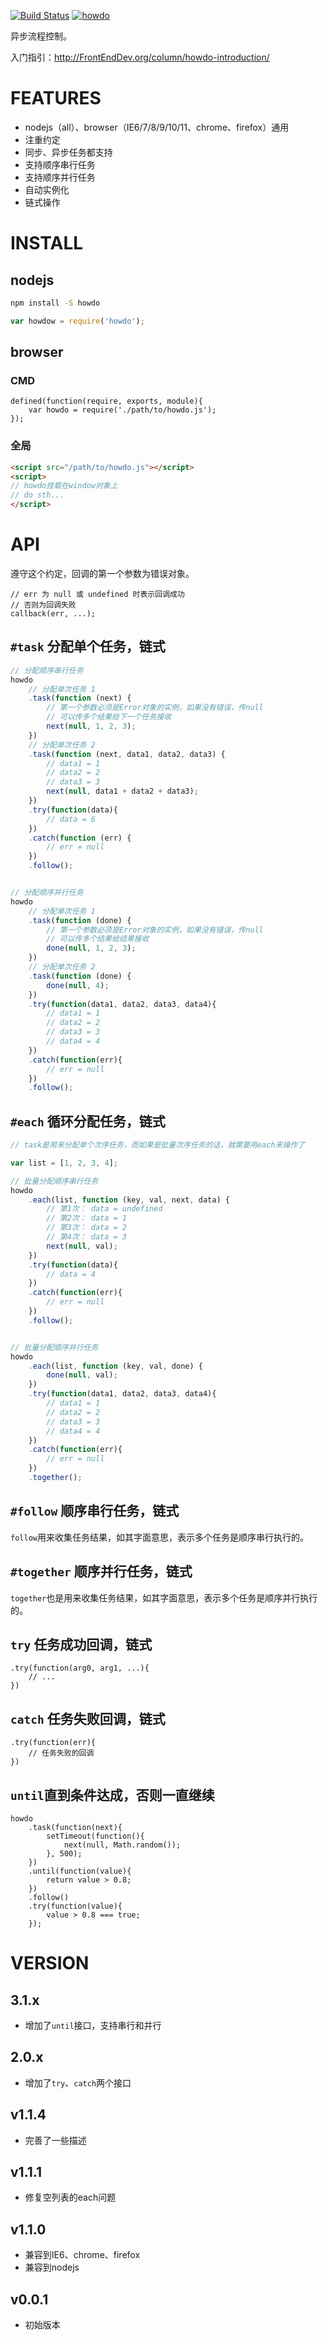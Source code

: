 [![Build Status][travis-img]][travis-url] 
[![howdo][shields-img]][shields-url]

[travis-img]: https://travis-ci.org/cloudcome/nodejs-howdo.svg?branch=master
[travis-url]: https://travis-ci.org/cloudcome/nodejs-howdo
[shields-img]: https://img.shields.io/npm/v/howdo.svg
[shields-url]: https://www.npmjs.com/package/howdo

异步流程控制。

入门指引：<http://FrontEndDev.org/column/howdo-introduction/>


# FEATURES
* nodejs（all）、browser（IE6/7/8/9/10/11、chrome、firefox）通用
* 注重约定
* 同步、异步任务都支持
* 支持顺序串行任务
* 支持顺序并行任务
* 自动实例化
* 链式操作



# INSTALL

## nodejs
```cmd
npm install -S howdo
```

```js
var howdow = require('howdo');
```

## browser
### CMD
```
defined(function(require, exports, module){
    var howdo = require('./path/to/howdo.js');
});
```

### 全局
```html
<script src="/path/to/howdo.js"></script>
<script>
// howdo挂载在window对象上
// do sth...
</script>
```


# API
遵守这个约定，回调的第一个参数为错误对象。
```
// err 为 null 或 undefined 时表示回调成功
// 否则为回调失败
callback(err, ...);
```

## `#task` 分配单个任务，链式
```js
// 分配顺序串行任务
howdo
    // 分配单次任务 1
    .task(function (next) {
        // 第一个参数必须是Error对象的实例，如果没有错误，传null
        // 可以传多个结果给下一个任务接收
        next(null, 1, 2, 3);
    })
    // 分配单次任务 2
    .task(function (next, data1, data2, data3) {
        // data1 = 1
        // data2 = 2
        // data3 = 3
        next(null, data1 + data2 + data3);
    })
    .try(function(data){
        // data = 6
    })
    .catch(function (err) {
        // err = null
    })
    .follow();


// 分配顺序并行任务
howdo
    // 分配单次任务 1
    .task(function (done) {
        // 第一个参数必须是Error对象的实例，如果没有错误，传null
        // 可以传多个结果给结果接收
        done(null, 1, 2, 3);
    })
    // 分配单次任务 2
    .task(function (done) {
        done(null, 4);
    })
    .try(function(data1, data2, data3, data4){
        // data1 = 1
        // data2 = 2
        // data3 = 3
        // data4 = 4
    })
    .catch(function(err){
        // err = null
    })
    .follow();
```

## `#each` 循环分配任务，链式
```js
// task是用来分配单个次序任务，而如果是批量次序任务的话，就需要用each来操作了

var list = [1, 2, 3, 4];

// 批量分配顺序串行任务
howdo
    .each(list, function (key, val, next, data) {
        // 第1次： data = undefined
        // 第2次： data = 1
        // 第3次： data = 2
        // 第4次： data = 3
        next(null, val);
    })
    .try(function(data){
        // data = 4
    })
    .catch(function(err){
        // err = null
    })
    .follow();


// 批量分配顺序并行任务
howdo
    .each(list, function (key, val, done) {
        done(null, val);
    })
    .try(function(data1, data2, data3, data4){
        // data1 = 1
        // data2 = 2
        // data3 = 3
        // data4 = 4
    })
    .catch(function(err){
        // err = null
    })
    .together();
```


## `#follow` 顺序串行任务，链式

`follow`用来收集任务结果，如其字面意思，表示多个任务是顺序串行执行的。


## `#together` 顺序并行任务，链式

`together`也是用来收集任务结果，如其字面意思，表示多个任务是顺序并行执行的。


## `try` 任务成功回调，链式
```
.try(function(arg0, arg1, ...){
    // ...
})
```


## `catch` 任务失败回调，链式
```
.try(function(err){
    // 任务失败的回调
})
```


## `until`直到条件达成，否则一直继续
```
howdo
    .task(function(next){
        setTimeout(function(){
            next(null, Math.random());
        }, 500);
    })
    .until(function(value){
        return value > 0.8;
    })
    .follow()
    .try(function(value){
        value > 0.8 === true;
    });
```


# VERSION
## 3.1.x
- 增加了`until`接口，支持串行和并行

## 2.0.x
- 增加了`try`、`catch`两个接口

## v1.1.4
- 完善了一些描述

## v1.1.1
* 修复空列表的each问题

## v1.1.0
* 兼容到IE6、chrome、firefox
* 兼容到nodejs

## v0.0.1
* 初始版本
